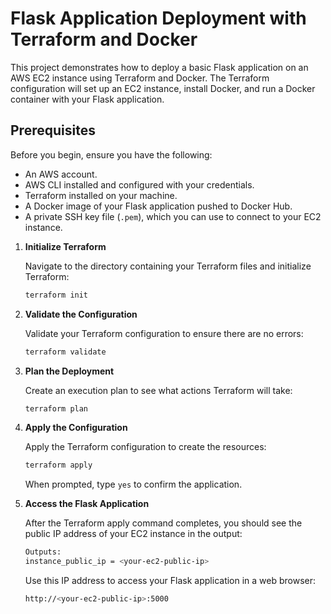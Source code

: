# Flask Application Deployment with Terraform and Docker

This project demonstrates how to deploy a basic Flask application on an AWS EC2 instance using Terraform and Docker. The Terraform configuration will set up an EC2 instance, install Docker, and run a Docker container with your Flask application.

## Prerequisites

Before you begin, ensure you have the following:

- An AWS account.
- AWS CLI installed and configured with your credentials.
- Terraform installed on your machine.
- A Docker image of your Flask application pushed to Docker Hub.
- A private SSH key file (`.pem`), which you can use to connect to your EC2 instance.

1. **Initialize Terraform**

   Navigate to the directory containing your Terraform files and initialize Terraform:

   ```bash
   terraform init
   ```

2. **Validate the Configuration**
   
   Validate your Terraform configuration to ensure there are no errors:
   
   ```bash
   terraform validate
   ```

3. **Plan the Deployment**
   
   Create an execution plan to see what actions Terraform will take:
   ```bash
   terraform plan
   ```

4. **Apply the Configuration**

   Apply the Terraform configuration to create the resources:
   ```bash
   terraform apply
   ```
   When prompted, type `yes` to confirm the application.


5. **Access the Flask Application**
   
   After the Terraform apply command completes, you should see the public IP address of your EC2 instance in the output:
   ```bash
   Outputs:
   instance_public_ip = <your-ec2-public-ip>
   ```
   Use this IP address to access your Flask application in a web browser:
   
   ```bash
   http://<your-ec2-public-ip>:5000
   ```

